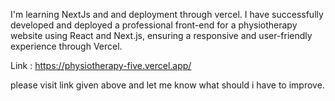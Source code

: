 I'm learning NextJs and and deployment through vercel.
I have successfully developed and deployed a professional front-end for a physiotherapy website using React and Next.js, ensuring a responsive and user-friendly experience through Vercel.

Link : https://physiotherapy-five.vercel.app/

please visit link given above and let me know what should i have to improve. 
